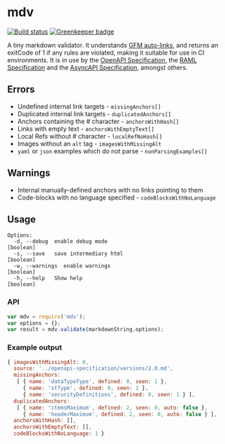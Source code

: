 # mdv

[![Build status](https://travis-ci.org/Mermade/mdv.svg?branch=master)](https://travis-ci.org/Mermade/mdv)
[![Greenkeeper badge](https://badges.greenkeeper.io/Mermade/mdv.svg)](https://greenkeeper.io/)

A tiny markdown validator. It understands [GFM auto-links](https://gist.github.com/asabaylus/3071099), and returns an exitCode of 1 if any rules are violated, making it suitable for use in CI environments. It is in use by the [OpenAPI Specification](https://github.com/OAI/OpenAPI-Specification), the [RAML Specification](https://github.com/raml-org/raml-spec) and the [AsyncAPI Specification](https://github.com/asyncapi/asyncapi), amongst others.

## Errors

* Undefined internal link targets - `missingAnchors[]`
* Duplicated internal link targets - `duplicatedAnchors[]`
* Anchors containing the # character - `anchorsWithHash[]`
* Links with empty text - `anchorsWithEmptyText[]`
* Local Refs without # character - `localRefNoHash[]`
* Images without an `alt` tag - `imagesWithMissingAlt`
* `yaml` or `json` examples which do not parse - `nonParsingExamples[]`

## Warnings

* Internal manually-defined anchors with no links pointing to them
* Code-blocks with no language specified - `codeBlocksWithNoLanguage`

## Usage

```
Options:
  -d, --debug  enable debug mode                                       [boolean]
  -s, --save   save intermediary html                                  [boolean]
  -w, --warnings  enable warnings                                      [boolean]
  -h, --help   Show help                                               [boolean]
```

### API

```javascript
var mdv = require('mdv');
var options = {};
var result = mdv.validate(markdownString,options);
```

### Example output

```javascript
{ imagesWithMissingAlt: 0,
  source: '../openapi-specification/versions/2.0.md',
  missingAnchors:
   [ { name: 'dataTypeType', defined: 0, seen: 1 },
     { name: 'stType', defined: 0, seen: 2 },
     { name: 'securityDefinitions', defined: 0, seen: 1 } ],
  duplicatedAnchors:
   [ { name: 'itemsMaximum', defined: 2, seen: 0, auto: false },
     { name: 'headerMaximum', defined: 2, seen: 0, auto: false } ],
  anchorsWithHash: [],
  anchorsWithEmptyText: [],
  codeBlocksWithNoLanguage: 1 }
```

